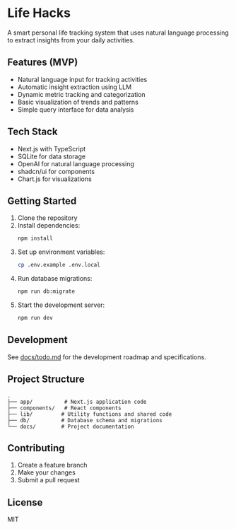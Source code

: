 # Life Hacks

A smart personal life tracking system that uses natural language processing to extract insights from your daily activities.

## Features (MVP)

- Natural language input for tracking activities
- Automatic insight extraction using LLM
- Dynamic metric tracking and categorization
- Basic visualization of trends and patterns
- Simple query interface for data analysis

## Tech Stack

- Next.js with TypeScript
- SQLite for data storage
- OpenAI for natural language processing
- shadcn/ui for components
- Chart.js for visualizations

## Getting Started

1. Clone the repository
2. Install dependencies:
   ```bash
   npm install
   ```
3. Set up environment variables:
   ```bash
   cp .env.example .env.local
   ```
4. Run database migrations:
   ```bash
   npm run db:migrate
   ```
5. Start the development server:
   ```bash
   npm run dev
   ```

## Development

See [docs/todo.md](docs/todo.md) for the development roadmap and specifications.

## Project Structure

```
.
├── app/          # Next.js application code
├── components/   # React components
├── lib/         # Utility functions and shared code
├── db/          # Database schema and migrations
└── docs/        # Project documentation
```

## Contributing

1. Create a feature branch
2. Make your changes
3. Submit a pull request

## License

MIT 